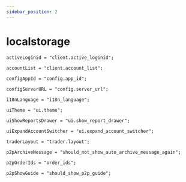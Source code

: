 ```yaml
---
sidebar_position: 2
---
```


# localstorage

```JS
activeLoginid = "client.active_loginid";
```

```JS
accountList = "client.account_list";
```

```JS
configAppId = "config.app_id";
```

```JS
configServerURL = "config.server_url";
```

```JS
i18nLanguage = "i18n_language";
```

```JS
uiTheme = "ui.theme";
```

```JS
uiShowReportsDrawer = "ui.show_report_drawer";
```

```JS
uiExpandAccountSwitcher = "ui.expand_account_switcher";
```

```JS
traderLayout = "trader.layout";
```

```JS
p2pArchiveMessage = "should_not_show_auto_archive_message_again";
```

```JS
p2pOrderIds = "order_ids";
```

```JS
p2pShowGuide = "should_show_p2p_guide";
```
